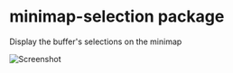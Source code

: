 # minimap-selection package

Display the buffer's selections on the minimap

![Screenshot](https://github.com/abe33/atom-minimap-selection/blob/master/screenshot.gif?raw=true)
